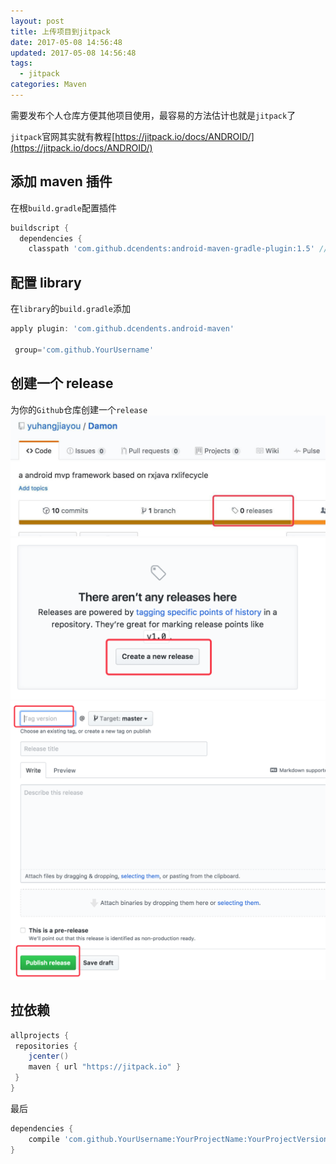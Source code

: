 ```yaml
---
layout: post
title: 上传项目到jitpack
date: 2017-05-08 14:56:48
updated: 2017-05-08 14:56:48
tags:
  - jitpack
categories: Maven
---
```


需要发布个人仓库方便其他项目使用，最容易的方法估计也就是`jitpack`了

`jitpack`官网其实就有教程[https://jitpack.io/docs/ANDROID/](https://jitpack.io/docs/ANDROID/)

<!-- More -->

## 添加 maven 插件

在根`build.gradle`配置插件

```groovy
buildscript {
  dependencies {
    classpath 'com.github.dcendents:android-maven-gradle-plugin:1.5' // Add this line
```

## 配置 library

在`library`的`build.gradle`添加

```groovy
apply plugin: 'com.github.dcendents.android-maven'

 group='com.github.YourUsername'
```

## 创建一个 release

为你的`Github`仓库创建一个`release`
![](1.png)
![](2.png)
![](3.png)

## 拉依赖

```groovy
allprojects {
 repositories {
    jcenter()
    maven { url "https://jitpack.io" }
 }
}
```

最后

```groovy
dependencies {
    compile 'com.github.YourUsername:YourProjectName:YourProjectVersion'
}
```
